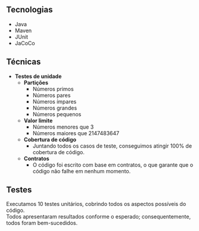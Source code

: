 ## Tecnologias

- Java
- Maven
- JUnit
- JaCoCo

## Técnicas

- **Testes de unidade**
  - **Partições**
    - Números primos
    - Números pares
    - Números ímpares
    - Números grandes
    - Números pequenos
  - **Valor limite**
    - Números menores que 3
    - Números maiores que 2147483647
  - **Cobertura de código**
    - Juntando todos os casos de teste, conseguimos atingir 100% de cobertura de código.
  - **Contratos**
    - O código foi escrito com base em contratos, o que garante que o código não falhe em nenhum momento.

## Testes

Executamos 10 testes unitários, cobrindo todos os aspectos possíveis do código.  
Todos apresentaram resultados conforme o esperado; consequentemente, todos foram bem-sucedidos.
